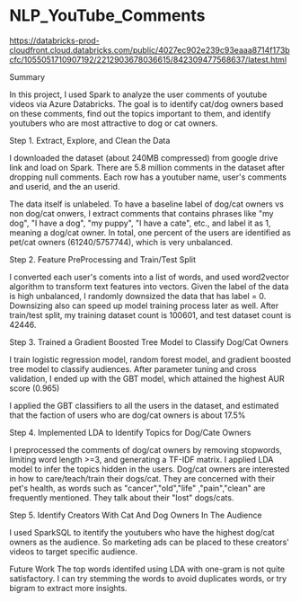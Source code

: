 # NLP_YouTube_Comments

https://databricks-prod-cloudfront.cloud.databricks.com/public/4027ec902e239c93eaaa8714f173bcfc/1055051710907192/2212903678036615/842309477568637/latest.html

Summary

In this project, I used Spark to analyze the user comments of youtube videos via Azure Databricks. The goal is to identify cat/dog owners based on these comments, find out the topics important to them, and identify youtubers who are most attractive to dog or cat owners.

Step 1. Extract, Explore, and Clean the Data

I downloaded the dataset (about 240MB compressed) from google drive link and load on Spark. There are 5.8 million comments in the dataset after dropping null comments. Each row has a youtuber name, user's comments and userid, and the an userid.

The data itself is unlabeled. To have a baseline label of dog/cat owners vs non dog/cat onwers, I extract comments that contains phrases like "my dog", "I have a dog", "my puppy", "I have a cate", etc., and label it as 1, meaning a dog/cat owner. In total, one percent of the users are identified as pet/cat owners (61240/5757744), which is very unbalanced.

Step 2. Feature PreProcessing and Train/Test Split

I converted each user's coments into a list of words, and used word2vector algorithm to transform text features into vectors. Given the label of the data is high unbalanced, I randomly downsized the data that has label = 0. Downsizing also can speed up model training process later as well. After train/test split, my training dataset count is 100601, and test dataset count is 42446.

Step 3. Trained a Gradient Boosted Tree Model to Classify Dog/Cat Owners

I train logistic regression model, random forest model, and gradient boosted tree model to classify audiences. After parameter tuning and cross validation, I ended up with the GBT model, which attained the highest AUR score (0.965)

I applied the GBT classifiers to all the users in the dataset, and estimated that the faction of users who are dog/cat owners is about 17.5%

Step 4. Implemented LDA to Identify Topics for Dog/Cate Owners

I preprocessed the comments of dog/cat owners by removing stopwords, limiting word length >=3, and generating a TF-IDF matrix. I applied LDA model to infer the topics hidden in the users. Dog/cat owners are interested in how to care/teach/train their dogs/cat. They are concerned with their pet's health, as words such as "cancer","old","life" ,"pain","clean" are frequently mentioned. They talk about their "lost" dogs/cats.

Step 5. Identify Creators With Cat And Dog Owners In The Audience

I used SparkSQL to itentify the youtubers who have the highest dog/cat owners as the audience. So marketing ads can be placed to these creators' videos to target specific audience.

Future Work
The top words identifed using LDA with one-gram is not quite satisfactory. I can try stemming the words to avoid duplicates words, or try bigram to extract more insights.
